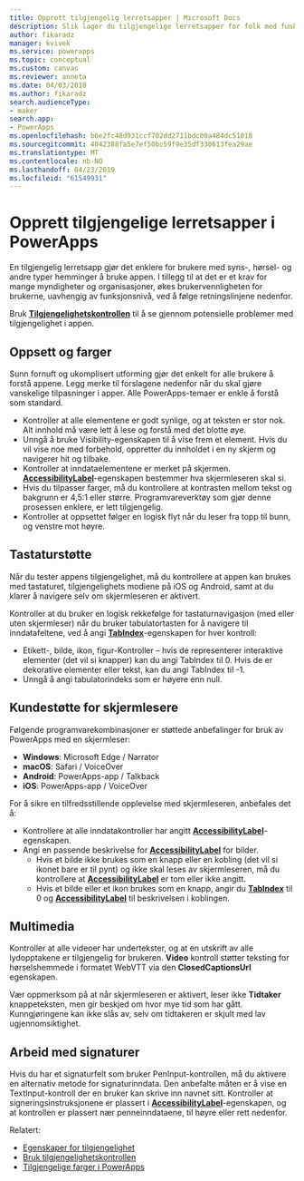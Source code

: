 ```yaml
---
title: Opprett tilgjengelig lerretsapper | Microsoft Docs
description: Slik lager du tilgjengelige lerretsapper for folk med funksjonshemninger
author: fikaradz
manager: kvivek
ms.service: powerapps
ms.topic: conceptual
ms.custom: canvas
ms.reviewer: anneta
ms.date: 04/03/2018
ms.author: fikaradz
search.audienceType:
- maker
search.app:
- PowerApps
ms.openlocfilehash: b6e2fc48d931ccf702dd2711bdc00a484dc51018
ms.sourcegitcommit: 4042388fa5e7ef50bc59f9e35df330613fea29ae
ms.translationtype: MT
ms.contentlocale: nb-NO
ms.lasthandoff: 04/23/2019
ms.locfileid: "61549931"
---
```

# <a name="create-accessible-canvas-apps-in-powerapps"></a>Opprett tilgjengelige lerretsapper i PowerApps
En tilgjengelig lerretsapp gjør det enklere for brukere med syns-, hørsel- og andre typer hemminger å bruke appen.  I tillegg til at det er et krav for mange myndigheter og organisasjoner, økes brukervennligheten for brukerne, uavhengig av funksjonsnivå, ved å følge retningslinjene nedenfor.

Bruk **[Tilgjengelighetskontrollen](accessibility-checker.md)** til å se gjennom potensielle problemer med tilgjengelighet i appen. 

## <a name="layout-and-color"></a>Oppsett og farger
Sunn fornuft og ukomplisert utforming gjør det enkelt for alle brukere å forstå appene.  Legg merke til forslagene nedenfor når du skal gjøre vanskelige tilpasninger i apper.  Alle PowerApps-temaer er enkle å forstå som standard.
- Kontroller at alle elementene er godt synlige, og at teksten er stor nok.  Alt innhold må være lett å lese og forstå med det blotte øye.
- Unngå å bruke Visibility-egenskapen til å vise frem et element.  Hvis du vil vise noe med forbehold, oppretter du innholdet i en ny skjerm og navigerer hit og tilbake.
- Kontroller at inndataelementene er merket på skjermen. **[AccessibilityLabel](controls/properties-accessibility.md)**-egenskapen bestemmer hva skjermleseren skal si.
- Hvis du tilpasser farger, må du kontrollere at kontrasten mellom tekst og bakgrunn er 4,5:1 eller større.  Programvareverktøy som gjør denne prosessen enklere, er lett tilgjengelig.
- Kontroller at oppsettet følger en logisk flyt når du leser fra topp til bunn, og venstre mot høyre.


## <a name="keyboard-support"></a>Tastaturstøtte
Når du tester appens tilgjengelighet, må du kontrollere at appen kan brukes med tastaturet, tilgjengelighets modiene på iOS og Android, samt at du klarer å navigere selv om skjermleseren er aktivert.

Kontroller at du bruker en logisk rekkefølge for tastaturnavigasjon (med eller uten skjermleser) når du bruker tabulatortasten for å navigere til inndatafeltene, ved å angi **[TabIndex](controls/properties-accessibility.md)**-egenskapen for hver kontroll:
- Etikett-, bilde, ikon, figur-Kontroller – hvis de representerer interaktive elementer (det vil si knapper) kan du angi TabIndex til 0. Hvis de er dekorative elementer eller tekst, kan du angi TabIndex til -1.
- Unngå å angi tabulatorindeks som er høyere enn null.

## <a name="screen-reader-support"></a>Kundestøtte for skjermlesere
Følgende programvarekombinasjoner er støttede anbefalinger for bruk av PowerApps med en skjermleser:

- **Windows**: Microsoft Edge / Narrator
- **macOS**: Safari / VoiceOver
- **Android**: PowerApps-app / Talkback
- **iOS**: PowerApps-app / VoiceOver

For å sikre en tilfredsstillende opplevelse med skjermleseren, anbefales det å:

- Kontrollere at alle inndatakontroller har angitt **[AccessibilityLabel](controls/properties-accessibility.md)**-egenskapen.
- Angi en passende beskrivelse for **[AccessibilityLabel](controls/properties-accessibility.md)** for bilder.
  - Hvis et bilde ikke brukes som en knapp eller en kobling (det vil si ikonet bare er til pynt) og ikke skal leses av skjermleseren, må du kontrollere at **[AccessibilityLabel](controls/properties-accessibility.md)** er tom eller ikke angitt.
  - Hvis et bilde eller et ikon brukes som en knapp, angir du **[TabIndex](controls/properties-accessibility.md)** til 0 og **[AccessibilityLabel](controls/properties-accessibility.md)** til beskrivelsen i koblingen.


## <a name="multimedia"></a>Multimedia
Kontroller at alle videoer har undertekster, og at en utskrift av alle lydopptakene er tilgjengelig for brukeren.  **Video** kontroll støtter teksting for hørselshemmede i formatet WebVTT via den **ClosedCaptionsUrl** egenskapen.

Vær oppmerksom på at når skjermleseren er aktivert, leser ikke **Tidtaker** knappeteksten, men gir beskjed om hvor mye tid som har gått.  Kunngjøringene kan ikke slås av, selv om tidtakeren er skjult med lav ugjennomsiktighet.

## <a name="working-with-signatures"></a>Arbeid med signaturer
Hvis du har et signaturfelt som bruker PenInput-kontrollen, må du aktivere en alternativ metode for signaturinndata.  Den anbefalte måten er å vise en TextInput-kontroll der en bruker kan skrive inn navnet sitt.  Kontroller at signeringsinstruksjonene er plassert i **[AccessibilityLabel](controls/properties-accessibility.md)**-egenskapen, og at kontrollen er plassert nær penneinndataene, til høyre eller rett nedenfor.



Relatert:
- [Egenskaper for tilgjengelighet](controls/properties-accessibility.md)
- [Bruk tilgjengelighetskontrollen](accessibility-checker.md)
- [Tilgjengelige farger i PowerApps](accessible-apps-color.md)
